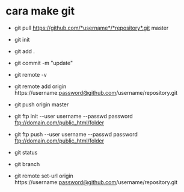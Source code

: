 # cara make git
* git pull https://github.com/*username*/*repository*.git master
* git init
* git add .
* git commit -m "update"
* git remote -v
* git remote add origin https://username:password@github.com/username/repository.git
* git push origin master
* git ftp init --user username --passwd password ftp://domain.com/public_html/folder
* git ftp push --user username --passwd password ftp://domain.com/public_html/folder

* git status
* git branch
* git remote set-url origin https://username:password@github.com/username/repository.git
